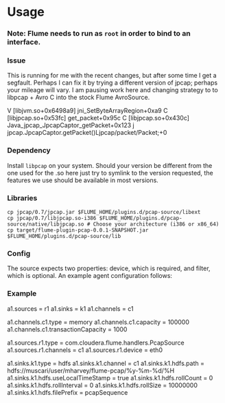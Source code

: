 Usage
=====

### Note: Flume needs to run as ``root`` in order to bind to an interface.

### Issue
This is running for me with the recent changes, but after some time I get a segfault. Perhaps I can fix it by trying a different version of jpcap; perhaps your mileage will vary. I am pausing work here and changing strategy to to libpcap + Avro C into the stock Flume AvroSource.

  V  [libjvm.so+0x6498a9]  jni_SetByteArrayRegion+0xa9
  C  [libjpcap.so+0x53fc]  get_packet+0x95c
  C  [libjpcap.so+0x430c]  Java_jpcap_JpcapCaptor_getPacket+0x123
  j  jpcap.JpcapCaptor.getPacket()Ljpcap/packet/Packet;+0

### Dependency
Install ``libpcap`` on your system. Should your version be different from the one used for the .so here just try to symlink to the version requested, the features we use should be available in most versions.

### Libraries
	cp jpcap/0.7/jpcap.jar $FLUME_HOME/plugins.d/pcap-source/libext
	cp jpcap/0.7/libjpcap.so-i386 $FLUME_HOME/plugins.d/pcap-source/native/libjpcap.so # Choose your architecture (i386 or x86_64)
	cp target/flume-plugin-pcap-0.0.1-SNAPSHOT.jar $FLUME_HOME/plugins.d/pcap-source/lib

### Config
The source expects two properties: device, which is required, and filter, which is optional. An example agent configuration follows:

### Example

  a1.sources = r1
  a1.sinks = k1
  a1.channels = c1
  
  a1.channels.c1.type = memory
  a1.channels.c1.capacity = 100000
  a1.channels.c1.transactionCapacity = 1000
  
  a1.sources.r1.type = com.cloudera.flume.handlers.PcapSource
  a1.sources.r1.channels = c1
  a1.sources.r1.device = eth0
  
  a1.sinks.k1.type = hdfs
  a1.sinks.k1.channel = c1
  a1.sinks.k1.hdfs.path = hdfs://muscari/user/mharvey/flume-pcap/%y-%m-%d/%H
  a1.sinks.k1.hdfs.useLocalTimeStamp = true
  a1.sinks.k1.hdfs.rollCount = 0
  a1.sinks.k1.hdfs.rollInterval = 0
  a1.sinks.k1.hdfs.rollSize = 10000000
  a1.sinks.k1.hdfs.filePrefix = pcapSequence
